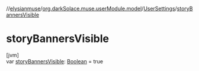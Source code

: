 //[elysianmuse](../../../index.md)/[org.darkSolace.muse.userModule.model](../index.md)/[UserSettings](index.md)/[storyBannersVisible](story-banners-visible.md)

# storyBannersVisible

[jvm]\
var [storyBannersVisible](story-banners-visible.md): [Boolean](https://kotlinlang.org/api/latest/jvm/stdlib/kotlin/-boolean/index.html) = true
